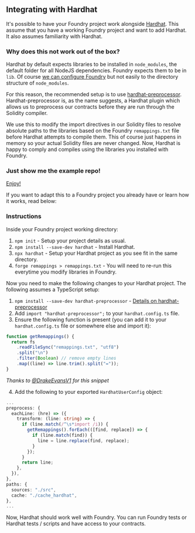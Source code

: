 ## Integrating with Hardhat

It's possible to have your Foundry project work alongside [Hardhat](https://hardhat.org/). This assume that you have a working Foundry project and want to add Hardhat. It also assumes familiarity with Hardhat.

### Why does this not work out of the box?

Hardhat by default expects libraries to be installed in `node_modules`, the default folder for all NodeJS dependencies. Foundry expects them to be in `lib`. Of course [we can configure Foundry](../reference/config.md) but not easily to the directory structure of `node_modules`.

For this reason, the recommended setup is to use [hardhat-preprocessor](https://www.npmjs.com/package/hardhat-preprocessor). Hardhat-preprocessor is, as the name suggests, a Hardhat plugin which allows us to preprocess our contracts before they are run through the Solidity compiler.

We use this to modify the import directives in our Solidity files to resolve absolute paths to the libraries based on the Foundry `remappings.txt` file before Hardhat attempts to compile them. This of course just happens in memory so your actual Solidity files are never changed. Now, Hardhat is happy to comply and compiles using the libraries you installed with Foundry.

### Just show me the example repo!

[Enjoy!](https://github.com/foundry-rs/hardhat-foundry-template)

If you want to adapt this to a Foundry project you already have or learn how it works, read below:

### Instructions

Inside your Foundry project working directory:

1. `npm init` - Setup your project details as usual.
2. `npm install --save-dev hardhat` - Install Hardhat.
3. `npx hardhat` - Setup your Hardhat project as you see fit in the same directory.
4. `forge remappings > remappings.txt` - You will need to re-run this everytime you modify libraries in Foundry.

Now you need to make the following changes to your Hardhat project. The following assumes a TypeScript setup:

1. `npm install --save-dev hardhat-preprocessor` - [Details on hardhat-preprocessor](https://www.npmjs.com/package/hardhat-preprocessor)
2. Add `import "hardhat-preprocessor";` to your `hardhat.config.ts` file.
3. Ensure the following function is present (you can add it to your `hardhat.config.ts` file or somewhere else and import it):

```typescript
function getRemappings() {
  return fs
    .readFileSync("remappings.txt", "utf8")
    .split("\n")
    .filter(Boolean) // remove empty lines
    .map((line) => line.trim().split("="));
}
```

*Thanks to [@DrakeEvansV1](https://twitter.com/drakeevansv1) for this snippet*

4. Add the following to your exported `HardhatUserConfig` object:

```typescript
...
preprocess: {
  eachLine: (hre) => ({
    transform: (line: string) => {
      if (line.match(/^\s*import /i)) {
        getRemappings().forEach(([find, replace]) => {
          if (line.match(find)) {
            line = line.replace(find, replace);
          }
        });
      }
      return line;
    },
  }),
},
paths: {
  sources: "./src",
  cache: "./cache_hardhat",
},
...
```

Now, Hardhat should work well with Foundry. You can run Foundry tests or Hardhat tests / scripts and have access to your contracts.

